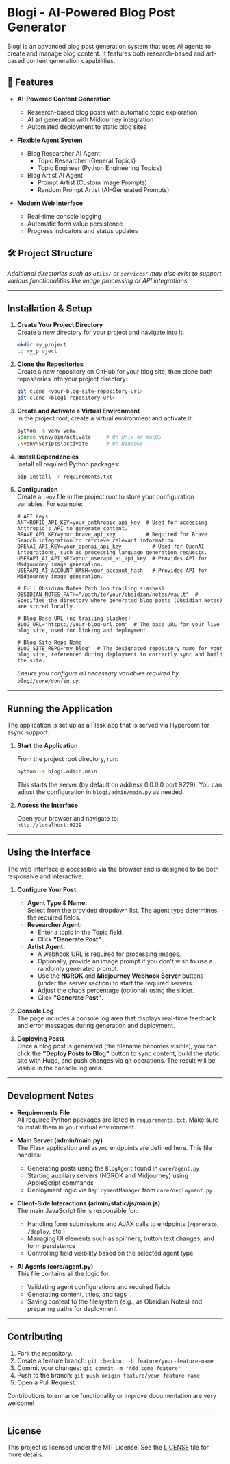 # Blogi - AI-Powered Blog Post Generator

Blogi is an advanced blog post generation system that uses AI agents to create and manage blog content. It features both research-based and art-based content generation capabilities.

## 🚀 Features

- **AI-Powered Content Generation**
  - Research-based blog posts with automatic topic exploration
  - AI art generation with Midjourney integration
  - Automated deployment to static blog sites

- **Flexible Agent System**
  - Blog Researcher AI Agent
    - Topic Researcher (General Topics)
    - Topic Engineer (Python Engineering Topics)
  - Blog Artist AI Agent
    - Prompt Artist (Custom Image Prompts)
    - Random Prompt Artist (AI-Generated Prompts)

- **Modern Web Interface**
  - Real-time console logging
  - Automatic form value persistence
  - Progress indicators and status updates

## 🛠 Project Structure

*Additional directories such as `utils/` or `services/` may also exist to support various functionalities like image processing or API integrations.*

---

## Installation & Setup

1. **Create Your Project Directory**  
   Create a new directory for your project and navigate into it:
   ```bash
   mkdir my_project
   cd my_project
   ```

2. **Clone the Repositories**  
   Create a new repository on GitHub for your blog site, then clone both repositories into your project directory:
   ```bash
   git clone <your-blog-site-repository-url>
   git clone <blogi-repository-url>
   ```

3. **Create and Activate a Virtual Environment**  
   In the project root, create a virtual environment and activate it:
   ```bash
   python -m venv venv
   source venv/bin/activate     # On Unix or macOS
   .\venv\Scripts\activate      # On Windows
   ```

4. **Install Dependencies**  
   Install all required Python packages:
   ```bash
   pip install -r requirements.txt
   ```

5. **Configuration**  
   Create a `.env` file in the project root to store your configuration variables. For example:
   ```env
   # API Keys
   ANTHROPIC_API_KEY=your_anthropic_api_key  # Used for accessing Anthropic's API to generate content.
   BRAVE_API_KEY=your_brave_api_key          # Required for Brave Search integration to retrieve relevant information.
   OPENAI_API_KEY=your_openai_api_key          # Used for OpenAI integrations, such as processing language generation requests.
   USERAPI_AI_API_KEY=your_userapi_ai_api_key  # Provides API for Midjourney image generation.
   USERAPI_AI_ACCOUNT_HASH=your_account_hash   # Provides API for Midjourney image generation.

   # Full Obsidian Notes Path (no trailing slashes)
   OBSIDIAN_NOTES_PATH="/path/to/your/obsidian/notes/vault"  # Specifies the directory where generated blog posts (Obsidian Notes) are stored locally.

   # Blog Base URL (no trailing slashes)
   BLOG_URL="https://your-blog-url.com"  # The base URL for your live blog site, used for linking and deployment.

   # Blog Site Repo Name
   BLOG_SITE_REPO="my_blog"  # The designated repository name for your blog site, referenced during deployment to correctly sync and build the site.
   ```
   *Ensure you configure all necessary variables required by `blogi/core/config.py`.*

---

## Running the Application

The application is set up as a Flask app that is served via Hypercorn for async support.

1. **Start the Application**

   From the project root directory, run:

   ```bash
   python -m blogi.admin.main
   ```

   This starts the server (by default on address 0.0.0.0 port 9229). You can adjust the configuration in `blogi/admin/main.py` as needed.

2. **Access the Interface**

   Open your browser and navigate to:  
   `http://localhost:9229`

---

## Using the Interface

The web interface is accessible via the browser and is designed to be both responsive and interactive:

1. **Configure Your Post**
   - **Agent Type & Name:**  
     Select from the provided dropdown list. The agent type determines the required fields.
   - **Researcher Agent:**  
     - Enter a topic in the Topic field.
     - Click **"Generate Post"**.
   - **Artist Agent:**  
     - A webhook URL is required for processing images.
     - Optionally, provide an image prompt if you don't wish to use a randomly generated prompt.
     - Use the **NGROK** and **Midjourney Webhook Server** buttons (under the server section) to start the required servers.
     - Adjust the chaos percentage (optional) using the slider.
     - Click **"Generate Post"**.

2. **Console Log**  
   The page includes a console log area that displays real-time feedback and error messages during generation and deployment.

3. **Deploying Posts**  
   Once a blog post is generated (the filename becomes visible), you can click the **"Deploy Posts to Blog"** button to sync content, build the static site with Hugo, and push changes via git operations. The result will be visible in the console log area.

---

## Development Notes

- **Requirements File**  
  All required Python packages are listed in `requirements.txt`. Make sure to install them in your virtual environment.

- **Main Server (admin/main.py)**  
  The Flask application and async endpoints are defined here. This file handles:
  - Generating posts using the `BlogAgent` found in `core/agent.py`
  - Starting auxiliary servers (NGROK and Midjourney) using AppleScript commands
  - Deployment logic via `DeploymentManager` from `core/deployment.py`

- **Client-Side Interactions (admin/static/js/main.js)**  
  The main JavaScript file is responsible for:
  - Handling form submissions and AJAX calls to endpoints (`/generate`, `/deploy`, etc.)
  - Managing UI elements such as spinners, button text changes, and form persistence
  - Controlling field visibility based on the selected agent type

- **AI Agents (core/agent.py)**  
  This file contains all the logic for:
  - Validating agent configurations and required fields
  - Generating content, titles, and tags
  - Saving content to the filesystem (e.g., as Obsidian Notes) and preparing paths for deployment

---

## Contributing

1. Fork the repository.
2. Create a feature branch: `git checkout -b feature/your-feature-name`
3. Commit your changes: `git commit -m "Add some feature"`
4. Push to the branch: `git push origin feature/your-feature-name`
5. Open a Pull Request.

Contributions to enhance functionality or improve documentation are very welcome!

---

## License

This project is licensed under the MIT License. See the [LICENSE](LICENSE) file for more details.
